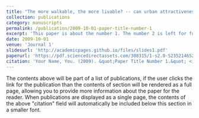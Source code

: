 ```yaml
---
title: "The more walkable, the more livable? -- can urban attractiveness improve urban vitality?"
collection: publications
category: manuscripts
permalink: /publication/2009-10-01-paper-title-number-1
excerpt: 'This paper is about the number 1. The number 2 is left for future work.'
date: 2009-10-01
venue: 'Journal 1'
slidesurl: 'http://academicpages.github.io/files/slides1.pdf'
paperurl: 'https://pdf.sciencedirectassets.com/308315/1-s2.0-S2352146522X00021/1-s2.0-S235214652100942X/main.pdf?X-Amz-Security-Token=IQoJb3JpZ2luX2VjELf%2F%2F%2F%2F%2F%2F%2F%2F%2F%2FwEaCXVzLWVhc3QtMSJIMEYCIQDXZ7%2BVmKJVbDOUlYSg8j1tXnXa7Jz5lZDgsqnH30YjywIhALpxEV%2BTiLDEilOPIREJ3rVOUoKjPI2XUHXTujwHlwmTKrwFCKD%2F%2F%2F%2F%2F%2F%2F%2F%2F%2FwEQBRoMMDU5MDAzNTQ2ODY1Igxayq%2FHX6IqSZkn73kqkAUhqwHnsXkB3Uvw9zThO12KtWRzCn2WIgJvpyBL%2Fe7BqunMcEyuGjlrZxHY0RprMsih9MnawUjVmwjo79QaH98xyt5RCaO6n3bWeLNAamCvmNzifiG3TTCU6ARsygjALJ5dg3hOCaMCAb%2FXhcDx8HHOFkyMrlDHiO%2FXDDXAWyHjSAs2xtHravvSlQ%2F0L45hob9j3hDIWjlCI9aBy2Hpt1mthA3gh26yVLoGRkHN%2BPIwX50fPdjwVZGgJulXMwohTXHGIa1J5ajVeShUmqDlwLDAWhZ8LTq7ogeriK2hajRD%2BWpQBS7Zp8zhKtXZwVZj%2BLgyNAmWTEiZeY375wrkk7Ibn%2FTFyUSohsDCq%2F2e5PtvQfFQVpIIrIEfivmKTAAv%2FhnpZs%2BUErNTMAAOUIhT0LqWZ5NFg6MFzScyZqIA52ZNntV6sXYbZLNeRayTCnLGJs0slhJ4vF6GRNFhIF5oZ5SNWKZ56YysoiUz4y6PKmYmTjQJ2%2F8M7FpXIvc7h6yC3yzXZ3lm%2FRvfi2MBFACfTl0QuieICUteAd2W0nc5Xdh0ZDSRLaQEXr2GDudPgmy5FpHJdME3VelHAn8TsRyysPZKb7zRj08zXzzR%2FdVgjsTroVZqA44eOTiTkPZUmh%2B0FWoQNw2PQb1xJlfKHjlmld6knsS0p6AfTGZ%2BXs%2FN5wxEQmD3kR%2BdxuIkonIzf38QtwJJKZ%2FanpvpiWsbgtMr6k2RLwMiis9Eb6ovY47fXICEXBQdTu1QL2tEdxILpQyykKwJUQnhlaDb7R0HiHGDp3MGoZVXNi5RyXWkFgd1ESeKhEwpbHruzbbQcVMqBAkcienaTx36XW9FDEcwDkcG9fWmVmpLGaxmzGRqe4kvdiD1BjCCioO8BjqwAaM64NLlB0F1VUz6SsPYGlUXSIyWFeYvUaBhgNdjULy%2Fk7a%2FbKpZgyEESR2ZJU2q%2B5Ln21F2mQGS15DuN%2FAGYRi5sd%2Fsooj%2Bx7PlihlSTH1hQZO5JQaCyqeE76XBparyPcE%2FQInO7I2giUPZ583kp3Hfb%2Btp%2Bo0%2FWBQdcRA17dRhEEE2m6%2BiNspv0Tjfd%2Bx4id7c2VxkJiWNrSpPJKdy1QJFBuJfM34iDby7HmGTeLlM&X-Amz-Algorithm=AWS4-HMAC-SHA256&X-Amz-Date=20250110T075144Z&X-Amz-SignedHeaders=host&X-Amz-Expires=300&X-Amz-Credential=ASIAQ3PHCVTYWB23EFNV%2F20250110%2Fus-east-1%2Fs3%2Faws4_request&X-Amz-Signature=95787e9691120ebb0aa8380b07629d9dc10a98b54e7d0ef901eccb35e4025c2c&hash=6f5daafa6a4f39796e8b2ccc3f1e57dc2eacfd277e2a90de6130f05f687b8373&host=68042c943591013ac2b2430a89b270f6af2c76d8dfd086a07176afe7c76c2c61&pii=S235214652100942X&tid=spdf-e4d2dc49-0cdf-407d-8eb3-bdb7fb01fbd2&sid=bb92214a1923464d9b8bc6c6fcc2a32109cagxrqa&type=client&tsoh=d3d3LnNjaWVuY2VkaXJlY3QuY29t&ua=050e5e0200005e505554&rr=8ffb15678cc2dbec&cc=cn'
citation: 'Your Name, You. (2009). &quot;Paper Title Number 1.&quot; <i>Journal 1</i>. 1(1).'
---
```


The contents above will be part of a list of publications, if the user clicks the link for the publication than the contents of section will be rendered as a full page, allowing you to provide more information about the paper for the reader. When publications are displayed as a single page, the contents of the above "citation" field will automatically be included below this section in a smaller font.
